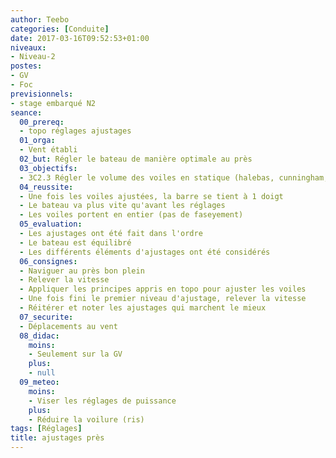 ```yaml
---
author: Teebo
categories: [Conduite]
date: 2017-03-16T09:52:53+01:00
niveaux:
- Niveau-2
postes:
- GV
- Foc
previsionnels:
- stage embarqué N2
seance:
  00_prereq:
  - topo réglages ajustages
  01_orga:
  - Vent établi
  02_but: Régler le bateau de manière optimale au près
  03_objectifs:
  - 3C2.3 Régler le volume des voiles en statique (halebas, cunningham, bordure, lattes)
  04_reussite:
  - Une fois les voiles ajustées, la barre se tient à 1 doigt
  - Le bateau va plus vite qu'avant les réglages
  - Les voiles portent en entier (pas de faseyement)
  05_evaluation:
  - Les ajustages ont été fait dans l'ordre
  - Le bateau est équilibré
  - Les différents éléments d'ajustages ont été considérés
  06_consignes:
  - Naviguer au près bon plein
  - Relever la vitesse
  - Appliquer les principes appris en topo pour ajuster les voiles
  - Une fois fini le premier niveau d'ajustage, relever la vitesse
  - Réitérer et noter les ajustages qui marchent le mieux
  07_securite:
  - Déplacements au vent
  08_didac:
    moins:
    - Seulement sur la GV
    plus:
    - null
  09_meteo:
    moins:
    - Viser les réglages de puissance
    plus:
    - Réduire la voilure (ris)
tags: [Réglages]
title: ajustages près
---
```

